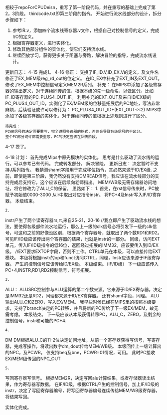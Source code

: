 相较于repoForCPUDeisn，重写了第一阶段代码，并在重写的基础上完成了第2，3阶段。
thirdcode.txt即第三阶段的指令。
开始进行流水线部分的设计，拆分步骤如下：
1. 参考IR.v，添加四个流水线寄存器.v文件，根据自己对控制信号的定义，完成I/O的定义。
2. 根据寄存器定义，进行实体化。
3. 修改其他部分组件的实体化，使它们支持流水线。
4. 继续回放学习，获得更多关于阻塞与旁路，解决冒险的指导，完成流水线设计。

更新日志：
4-15 完成1。
4-16 
    修正：
	交换了IF_ID.V,ID_EX.V的定义，及文件名
	修正了EX_MEM级reg_rd_out的位定义。
    在ID_EX中补充了EXT_IN及EXT_OUT。
    修改了EX_MEM中控制信号定义MEM2R系列。
    补充：
    在MIPS中添加了各级寄存器的输出定义，对于连续同传的值，根据本级的先一级命名，以做区分。比如IF_ID寄存器的PC_PLUS4_OUT_IF。
    利用补充的EXT_OUT及来自ID/EX级的PC_PLUS4_OUT_ID，实例化了EX/MEM级的位移量拓展后的PC地址，写法非常麻烦，后续验证或许可以修订为：
        PC_PLUS4_OUT_ID+(EXT_OUT<<2)
    MIPS中添加了各级寄存器的实体化，对于连续同传的值根据上述规则进行了区分。

    待完成：
    PCWR信号的决定需要重写，完全遵照多选器的格式，否则会导致各级信号的不区分。
    整个PC部分或许都需要重写，PC的决定应该在回传阶段。
    
4-17
    摸了。

4-18
计划：
    首先完成Mips中原先模块的实体化。
    思考是什么驱动了流水线的运行。可以参考已有代码。
    完成转发部分。
    解决冒险。
更新日志：
    决定暂时不支持J系列指令。
    我猜测shamt字段用于完成移位指令，其必然来源于ID/EX级.
    之前，即使是第三阶段，我仍然没有支持DMREAD信号，我应该在流水线部分的支持完成后支持它，这个应该在后续向老师指出。
    MEM/WB级无需存储器访问地址，将它修改为了ALU_C的保留。
    思路如下：
    1. 
首先，在rst信号传来时，PC被赋予初始值0000-3000
从ir中取出对应指令instr。
将PC+4及Instr写入IF/ID寄存器。
本级结束。

	2. 
instr产生了两个读寄存器rs,rt,来自25-21，20-16
//我立即产生了驱动流水线的想法，要使得各级部件流水地运行，那么上一级的clk信号必将引发下一级的clk信号，可这和之前的好像没区别…
根据两个寄存器号，就取出了两个数RD1和RD2。
可见IF/ID级应该传出两个寄存器的结果，也就是instr的一部分。
同级，访问EXT单元，传入IF/ID级指令的低16位，返回经过拓展的IMM32，应该要传入到ID/EX级。
//EXT要求EXTOP字段，否则不工作。CTRL单元在本级，可以直接传给EXT模块。
本级将根据instr的op和funct访问CTRL，同理，Instr应该来源于IF级寄存器。
产生的控制信号应该传给ID/EX级。
本级结束。（IF/ID级）
下一级应该传入PC+4,INSTR,RD1,RD2控制信号，符号拓展。

	3. 
ALU：
ALUSRC控制参与ALU运算的第二个数来源。它来源于ID/EX寄存器。决定是IMM32还是RD2，同理都来源于ID/EX寄存器。
还有shamt字段，同理。
ALU输出ALU_C和ZERO，写入EX/MEM。
我早些时候已经在MIPS里的按照本级要求，支持了branch决定的PC转移，并且将新的PC传给了下一级EX/MEM，故无需考虑。
本级结束。
下一级应该从本级获得转移PC，ALU_C，ZERO，及剩余的控制信号，instr和可能的PC+4.

	4. 
DM
DM根据ALU_C的11-2位决定访问地址，从前一个寄存器获得写信号，写寄存器，完成写操作，将读出数字dm_dout传给MEM/WB级。
本级回传上一级计算出的NPC，及PCWR。
仅支持beq及bne，PCWR=01情况，可用。
此时PC接收EX/MEM级传回的NPC_OUT

	5. 
写回寄存器写信号。
根据MEM2R，决定写回alu计算结果，或者存储器读出结果，作为寄存器写数据。
在IF/ID级，根据CTRL产生的控制信号，加上IF/ID级的instr，决定了写回寄存器编号，将写回寄存器编号连续传给MEM/WB级寄存器，将结果写回。


实体化完成。